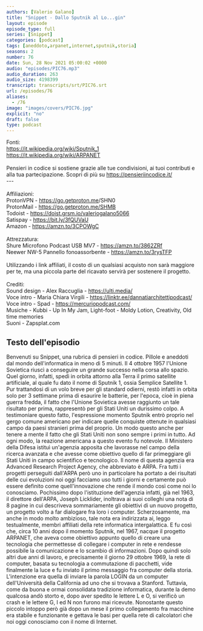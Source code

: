 ```yaml
---
authors: [Valerio Galano]
title: "Snippet - Dallo Sputnik al Lo...gin"
layout: episode
episode_type: full
series: [Snippet]
categories: [podcast]
tags: [aneddoto,arpanet,internet,sputnik,storia]
seasons: 2
number: 76
date: Sun, 28 Nov 2021 05:00:02 +0000
audio: "episodes/PIC76.mp3"
audio_duration: 263
audio_size: 4198399
transcript: transcripts/srt/PIC76.srt
url: /episodes/76
aliases: 
  - /76
image: "images/covers/PIC76.jpg"
explicit: "no"
draft: false
type: podcast
---
```

Fonti:<br /><a href="https://it.wikipedia.org/wiki/Sputnik_1" rel="noopener">https://it.wikipedia.org/wiki/Sputnik_1</a><br /><a href="https://it.wikipedia.org/wiki/ARPANET" rel="noopener">https://it.wikipedia.org/wiki/ARPANET</a><br /><br />Pensieri in codice si sostiene grazie alle tue condivisioni, ai tuoi contributi e alla tua partecipazione. Scopri di più su <a href="https://pensieriincodice.it/" rel="noopener">https://pensieriincodice.it/</a> <br />---<br /><br />Affiliazioni:<br />ProtonVPN - <a href="https://go.getproton.me" rel="noopener">https://go.getproton.me</a>/SHN0 <br />ProtonMail - <a href="https://go.getproton.me/SHMB" rel="noopener">https://go.getproton.me/SHMB</a> <br />Todoist - <a href="https://doist.grsm.io/valeriogalano5066" rel="noopener">https://doist.grsm.io/valeriogalano5066</a> <br />Satispay - <a href="https://bit.ly/3fQUVaU" rel="noopener">https://bit.ly/3fQUVaU</a> <br />Amazon - <a href="https://amzn.to/3CPOWgC" rel="noopener">https://amzn.to/3CPOWgC</a> <br /><br />Attrezzatura:<br />Shure Microfono Podcast USB MV7 - <a href="https://amzn.to/3862ZRf" rel="noopener">https://amzn.to/3862ZRf</a> <br />Neewer NW-5 Pannello fonoassorbente - <a href="https://amzn.to/3rysTFP" rel="noopener">https://amzn.to/3rysTFP</a> <br /><br />Utilizzando i link affiliati, il costo di un qualsiasi acquisto non sarà maggiore per te, ma una piccola parte del ricavato servirà per sostenere il progetto.<br /><br />Crediti:<br />Sound design - Alex Raccuglia - <a href="https://ulti.media/" rel="noopener">https://ulti.media/</a> <br />Voce intro - Maria Chiara Virgili - <a href="https://linktr.ee/dannatiarchitettipodcast/" rel="noopener">https://linktr.ee/dannatiarchitettipodcast/</a>  <br />Voce intro - Spad - <a href="https://mercuriopodcast.com/" rel="noopener">https://mercuriopodcast.com/</a> <br />Musiche - Kubbi - Up In My Jam, Light-foot - Moldy Lotion, Creativity, Old time memories<br />Suoni - Zapsplat.com

<!-- more -->

## Testo dell'episodio

Benvenuti su Snippet, una rubrica di pensieri in codice. Pillole e aneddoti dal mondo dell'informatica
in meno di 5 minuti.
Il 4 ottobre 1957 l'Unione Sovietica riuscì a conseguire un grande successo nella corsa
allo spazio. Quel giorno, infatti, spedì in orbita attorno alla Terra il primo satellite
artificiale, al quale fu dato il nome di Sputnik 1, ossia Semplice Satellite 1. Pur trattandosi
di un volo breve per gli standard odierni, restò infatti in orbita solo per 3 settimane
prima di esaurire le batterie, per l'epoca, cioè in piena guerra fredda, il fatto che
l'Unione Sovietica avesse raggiunto un tale risultato per prima, rappresentò per gli
Stati Uniti un durissimo colpo. A testimoniare questo fatto, l'espressione momento Sputnik
entrò proprio nel gergo comune americano per indicare quelle conquiste ottenute in qualsiasi
campo da paesi stranieri prima del proprio. Un modo questo anche per tenere a mente il
fatto che gli Stati Uniti non sono sempre i primi in tutto. Ad ogni modo, la reazione
americana a questo evento fu notevole. Il Ministero della Difesa istituì un'agenzia
apposita che lavorasse nel campo della ricerca avanzata e che avesse come obiettivo quello
di far primeggiare gli Stati Uniti in campo scientifico e tecnologico. Il nome di questa
agenzia era Advanced Research Project Agency, che abbreviato è ARPA. Fra tutti i progetti
perseguiti dall'ARPA però uno in particolare ha portato a dei risultati delle cui evoluzioni
noi oggi facciamo uso tutti i giorni e certamente può essere definito come quell'innovazione
che rende il mondo così come noi lo conosciamo. Pochissimo dopo l'istituzione dell'agenzia
infatti, già nel 1963, il direttore dell'ARPA, Joseph Licklider, inoltrava ai suoi colleghi
una nota di 8 pagine in cui descriveva sommariamente gli obiettivi di un nuovo progetto, un progetto
volto a far dialogare fra loro i computer. Scherzosamente, ma anche in modo molto ambizioso,
tale nota era indirizzata ai, leggo testualmente, membri affiliati della rete informatica intergalattica.
E fu così che, circa 10 anni dopo il momento Sputnik, nel 1967, nacque il progetto ARPANET,
che aveva come obiettivo appunto quello di creare una tecnologia che permettesse di collegare
i computer in rete e rendesse possibile la comunicazione e lo scambio di informazioni.
Dopo quindi solo altri due anni di lavoro, e precisamente il giorno 29 ottobre 1969,
la rete di computer, basata su tecnologia a commutazione di pacchetti, vide finalmente
la luce e fu inviato il primo messaggio fra computer della storia. L'intenzione era quella
di inviare la parola LOGIN da un computer dell'Università della California ad uno che
si trovava a Stanford. Tuttavia, come da buona e ormai consolidata tradizione informatica,
durante la demo qualcosa andò storto e, dopo aver spedito le lettere L e O, si verificò
un crash e le lettere G, I ed N non furono mai ricevute. Nonostante questo piccolo intoppo
però già dopo un mese il primo collegamento fra macchine era stabile e funzionante e gettava
le basi per quella rete di calcolatori che noi oggi conosciamo con il nome di Internet.

